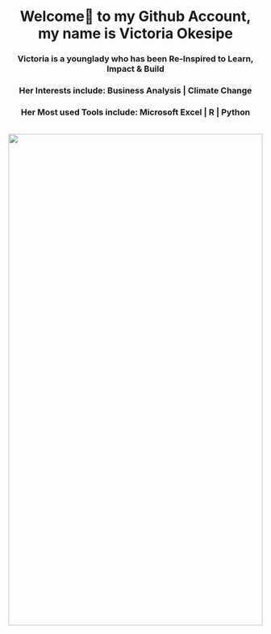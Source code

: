 <!DOCTYPE HTML>
<html>
<head>
  <meta charset="utf-8">
  <meta name="viewport" content="width=device-width, initial-scale=1.0"> 
  </head>
 
<body> 
  <h1 align="center">Welcome🤝 to my Github Account, my name is Victoria Okesipe </h1>

  <h3 align="center"> Victoria is a younglady who has been Re-Inspired to Learn, Impact & Build </h3>

  <h3 align="center"> Her Interests include: Business Analysis | Climate Change </h3>
  
  <h3 align="center"> Her Most used Tools include: Microsoft Excel | R | Python </h3>
 
  <br>                 
  <div >
      <img src="github_victoria_okesipe.JPG" width="100%" height="50%" >
  </div>
  <div>
  <br>

<br/>    
    
</body>
</html>
